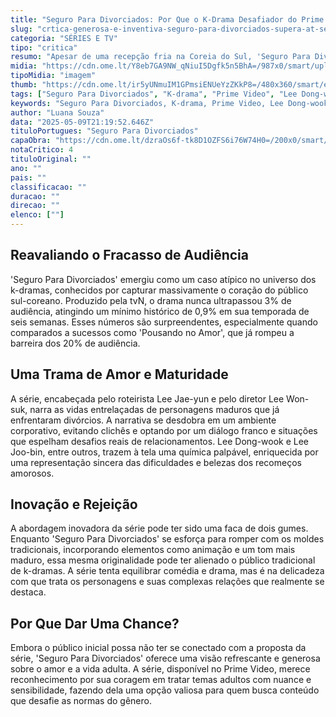 ```yaml
---
title: "Seguro Para Divorciados: Por Que o K-Drama Desafiador do Prime Video Merece Sua Atenção"
slug: "crtica-generosa-e-inventiva-seguro-para-divorciados-supera-at-seus-piores-instintos"
categoria: "SÉRIES E TV"
tipo: "critica"
resumo: "Apesar de uma recepção fria na Coreia do Sul, 'Seguro Para Divorciados' brilha com uma abordagem madura e inovadora no Prime Video."
midia: "https://cdn.ome.lt/Y8eb7GA9NW_qNiuI5Dgfk5n5BhA=/987x0/smart/uploads/conteudo/fotos/insurance.jpg"
tipoMidia: "imagem"
thumb: "https://cdn.ome.lt/ir5yUNmuIM1GPmsiENUeYzZKkP8=/480x360/smart/extras/conteudos/insurance.jpg"
tags: ["Seguro Para Divorciados", "K-drama", "Prime Video", "Lee Dong-wook", "Lee Joo-bin", "tvN", "audiência", "amor maduro", "relacionamentos"]
keywords: "Seguro Para Divorciados, K-drama, Prime Video, Lee Dong-wook, Lee Joo-bin, tvN, audiência, amor maduro, relacionamentos"
author: "Luana Souza"
data: "2025-05-09T21:19:52.646Z"
tituloPortugues: "Seguro Para Divorciados"
capaObra: "https://cdn.ome.lt/dzraOs6f-tk8D1OZFS6i76W74H0=/200x0/smart/extras/capas/seguro.jpg"
notaCritico: 4
tituloOriginal: ""
ano: ""
pais: ""
classificacao: ""
duracao: ""
direcao: ""
elenco: [""]
---
```


## Reavaliando o Fracasso de Audiência

'Seguro Para Divorciados' emergiu como um caso atípico no universo dos k-dramas, conhecidos por capturar massivamente o coração do público sul-coreano. Produzido pela tvN, o drama nunca ultrapassou 3% de audiência, atingindo um mínimo histórico de 0,9% em sua temporada de seis semanas. Esses números são surpreendentes, especialmente quando comparados a sucessos como 'Pousando no Amor', que já rompeu a barreira dos 20% de audiência.

## Uma Trama de Amor e Maturidade

A série, encabeçada pelo roteirista Lee Jae-yun e pelo diretor Lee Won-suk, narra as vidas entrelaçadas de personagens maduros que já enfrentaram divórcios. A narrativa se desdobra em um ambiente corporativo, evitando clichês e optando por um diálogo franco e situações que espelham desafios reais de relacionamentos. Lee Dong-wook e Lee Joo-bin, entre outros, trazem à tela uma química palpável, enriquecida por uma representação sincera das dificuldades e belezas dos recomeços amorosos.

## Inovação e Rejeição

A abordagem inovadora da série pode ter sido uma faca de dois gumes. Enquanto 'Seguro Para Divorciados' se esforça para romper com os moldes tradicionais, incorporando elementos como animação e um tom mais maduro, essa mesma originalidade pode ter alienado o público tradicional de k-dramas. A série tenta equilibrar comédia e drama, mas é na delicadeza com que trata os personagens e suas complexas relações que realmente se destaca.

## Por Que Dar Uma Chance?

Embora o público inicial possa não ter se conectado com a proposta da série, 'Seguro Para Divorciados' oferece uma visão refrescante e generosa sobre o amor e a vida adulta. A série, disponível no Prime Video, merece reconhecimento por sua coragem em tratar temas adultos com nuance e sensibilidade, fazendo dela uma opção valiosa para quem busca conteúdo que desafie as normas do gênero.